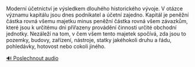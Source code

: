 
Moderní účetnictví je výsledkem dlouhého historického vývoje. V otázce významu kapitálu jsou dnes podnikatel a účetní zajedno. Kapitál je peněžní částka rovná všemu majetku minus peněžní částka rovná všem závazkům, které jsou k určitému dni přiřazeny provádění činnosti určité obchodní jednotky. Nezáleží na tom, v čem všem tento majetek spočívá, zda jsou to pozemky, budovy, zařízení, nástroje, statky jakéhokoli druhu a řádu, pohledávky, hotovost nebo cokoli jiného.

[🔊 Poslechnout audio](/data/7-paragraphs/audio/chapter_52/para_001-Modern-etnictv-je-vsledkem-dlouhho-historick.mp3)

